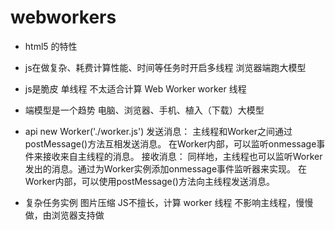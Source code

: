 # webworkers

- html5 的特性
- js在做复杂、耗费计算性能、时间等任务时开启多线程
    浏览器端跑大模型
- js是脆皮 单线程
    不太适合计算
    Web Worker worker 线程
- 端模型是一个趋势
    电脑、浏览器、手机、植入（下载）大模型

- api
    new Worker('./worker.js')
    发送消息：
        主线程和Worker之间通过postMessage()方法互相发送消息。
        在Worker内部，可以监听onmessage事件来接收来自主线程的消息。
    接收消息：
        同样地，主线程也可以监听Worker发出的消息。通过为Worker实例添加onmessage事件监听器来实现。
        在Worker内部，可以使用postMessage()方法向主线程发送消息。   

- 复杂任务实例 图片压缩
    JS不擅长，计算
    worker 线程 不影响主线程，慢慢做，由浏览器支持做
